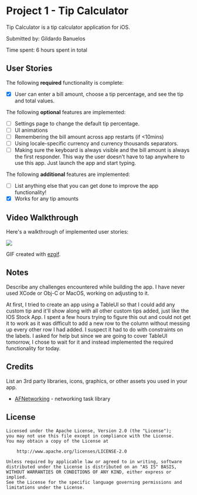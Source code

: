 # Project 1 - Tip Calculator

Tip Calculator is a tip calculator application for iOS.

Submitted by: Gildardo Banuelos

Time spent: 6 hours spent in total

## User Stories

The following **required** functionality is complete:

* [x] User can enter a bill amount, choose a tip percentage, and see the tip and total values.

The following **optional** features are implemented:

* [ ] Settings page to change the default tip percentage.
* [ ] UI animations
* [ ] Remembering the bill amount across app restarts (if <10mins)
* [ ] Using locale-specific currency and currency thousands separators.
* [ ] Making sure the keyboard is always visible and the bill amount is always the first responder. This way the user doesn't have to tap anywhere to use this app. Just launch the app and start typing.

The following **additional** features are implemented:

- [ ] List anything else that you can get done to improve the app functionality!
- [X] Works for any tip amounts

## Video Walkthrough

Here's a walkthrough of implemented user stories:

![](https://i.imgur.com/BOyHAbX.gif)

GIF created with [ezgif](https://ezgif.com/).

## Notes

Describe any challenges encountered while building the app.
I have never used XCode or Obj-C or MacOS, working on adjusting to it.

At first, I tried to create an app using a TableUI so that I could add any custom tip and it'll show along with all other custom tips added, just like the IOS Stock App. I spent a few hours trying to figure this out and could not get it to work as it was difficult to add a new row to the column without messing up every other row I had added. I suspect it had to do with constraints on the labels. I asked for help but since we are going to cover TableUI tomorrow, I chose to wait for it and instead implemented the required functionality for today.

## Credits

List an 3rd party libraries, icons, graphics, or other assets you used in your app.

- [AFNetworking](https://github.com/AFNetworking/AFNetworking) - networking task library

## License

    Licensed under the Apache License, Version 2.0 (the "License");
    you may not use this file except in compliance with the License.
    You may obtain a copy of the License at

        http://www.apache.org/licenses/LICENSE-2.0

    Unless required by applicable law or agreed to in writing, software
    distributed under the License is distributed on an "AS IS" BASIS,
    WITHOUT WARRANTIES OR CONDITIONS OF ANY KIND, either express or implied.
    See the License for the specific language governing permissions and
    limitations under the License.
